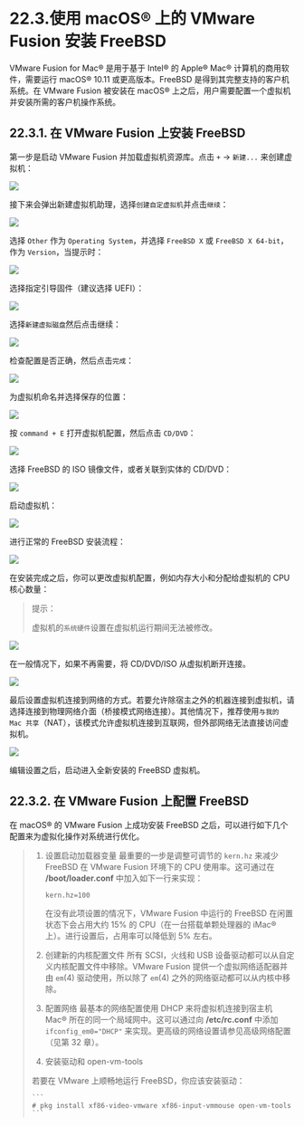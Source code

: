 # 22.3.使用 macOS® 上的 VMware Fusion 安装 FreeBSD

VMware Fusion for Mac® 是用于基于 Intel® 的 Apple® Mac® 计算机的商用软件，需要运行 macOS® 10.11 或更高版本。FreeBSD 是得到其完整支持的客户机系统。在 VMware Fusion 被安装在 macOS® 上之后，用户需要配置一个虚拟机并安装所需的客户机操作系统。

## 22.3.1. 在 VMware Fusion 上安装 FreeBSD

第一步是启动 VMware Fusion 并加载虚拟机资源库。点击 `+` → `新建...` 来创建虚拟机：

![](../.gitbook/assets/vmware-freebsd01.png)

接下来会弹出新建虚拟机助理，选择`创建自定虚拟机`并点击`继续`：

![](../.gitbook/assets/vmware-freebsd02.png)

选择 `Other` 作为 `Operating System`，并选择 `FreeBSD X` 或 `FreeBSD X 64-bit`， 作为 `Version`，当提示时：

![](../.gitbook/assets/vmware-freebsd03.png)

选择指定引导固件（建议选择 UEFI）：

![](../.gitbook/assets/vmware-freebsd04.png)

选择`新建虚拟磁盘`然后点击继续：

![](../.gitbook/assets/vmware-freebsd05.png)

检查配置是否正确，然后点击`完成`：

![](../.gitbook/assets/vmware-freebsd06.png)

为虚拟机命名并选择保存的位置：

![](../.gitbook/assets/vmware-freebsd07.png)

按 `command + E` 打开虚拟机配置，然后点击 `CD/DVD`：

![](../.gitbook/assets/vmware-freebsd08.png)

选择 FreeBSD 的 ISO 镜像文件，或者关联到实体的 CD/DVD：

![](../.gitbook/assets/vmware-freebsd09.png)

启动虚拟机：

![](../.gitbook/assets/vmware-freebsd10.png)

进行正常的 FreeBSD 安装流程：

![](../.gitbook/assets/vmware-freebsd11.png)

在安装完成之后，你可以更改虚拟机配置，例如内存大小和分配给虚拟机的 CPU 核心数量：

> 提示：
>
> 虚拟机的`系统硬件`设置在虚拟机运行期间无法被修改。

![](../.gitbook/assets/vmware-freebsd12.png)

在一般情况下，如果不再需要，将 CD/DVD/ISO 从虚拟机断开连接。

![](../.gitbook/assets/vmware-freebsd09.png)

最后设置虚拟机连接到网络的方式。若要允许除宿主之外的机器连接到虚拟机，请选择连接到物理网络介面（桥接模式网络连接）。其他情况下，推荐使用`与我的 Mac 共享`（NAT），该模式允许虚拟机连接到互联网，但外部网络无法直接访问虚拟机。

![](../.gitbook/assets/vmware-freebsd13.png)

编辑设置之后，启动进入全新安装的 FreeBSD 虚拟机。

## 22.3.2. 在 VMware Fusion 上配置 FreeBSD

在 macOS® 的 VMware Fusion 上成功安装 FreeBSD 之后，可以进行如下几个配置来为虚拟化操作对系统进行优化。

> 1.  设置启动加载器变量 最重要的一步是调整可调节的 `kern.hz` 来减少 FreeBSD 在 VMware Fusion 环境下的 CPU 使用率。这可通过在 **/boot/loader.conf** 中加入如下一行来实现：
>
>     ```
>     kern.hz=100
>     ```
>
>     在没有此项设置的情况下，VMware Fusion 中运行的 FreeBSD 在闲置状态下会占用大约 15% 的 CPU（在一台搭载单颗处理器的 iMac® 上）。进行设置后，占用率可以降低到 5% 左右。
> 2. 创建新的内核配置文件 所有 SCSI，火线和 USB 设备驱动都可以从自定义内核配置文件中移除。VMware Fusion 提供一个虚拟网络适配器并由 `em`(4) 驱动使用，所以除了 `em`(4) 之外的网络驱动都可以从内核中移除。
> 3. 配置网络 最基本的网络配置使用 DHCP 来将虚拟机连接到宿主机 Mac® 所在的同一个局域网中。这可以通过向 **/etc/rc.conf** 中添加 `ifconfig_em0="DHCP"` 来实现。更高级的网络设置请参见高级网络配置（见第 32 章）。
> 4.  安装驱动和 open-vm-tools
> 
>  若要在 VMware 上顺畅地运行 FreeBSD，你应该安装驱动：
>
>     ```
>     # pkg install xf86-video-vmware xf86-input-vmmouse open-vm-tools
>     ```

